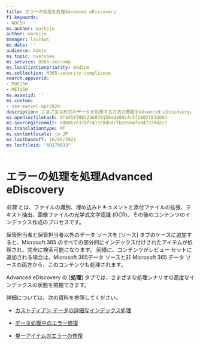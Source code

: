 ```yaml
---
title: エラーの処理を処理Advanced eDiscovery
f1.keywords:
- NOCSH
ms.author: markjjo
author: markjjo
manager: laurawi
ms.date: ''
audience: Admin
ms.topic: overview
ms.service: O365-seccomp
ms.localizationpriority: medium
ms.collection: M365-security-compliance
search.appverid:
- MOE150
- MET150
ms.assetid: ''
ms.custom:
- seo-marvel-apr2020
description: さまざまな形式のデータを処理する方法の概要をAdvanced eDiscovery。
ms.openlocfilehash: 9f44593983256079150ad48954c5f1883f836083
ms.sourcegitcommit: d4b867e37bf741528ded7fb289e4f6847228d2c5
ms.translationtype: MT
ms.contentlocale: ja-JP
ms.lasthandoff: 10/06/2021
ms.locfileid: "60179033"
---
```

# <a name="work-with-processing-errors-in-advanced-ediscovery"></a>エラーの処理を処理Advanced eDiscovery

*処理* とは、ファイルの識別、埋め込みドキュメントと添付ファイルの拡張、テキスト抽出、画像ファイルの光学式文字認識 (OCR)、その後のコンテンツのインデックス作成のプロセスです。  

保管担当者と保管担当者以外のデータ ソースを [ソース] タブのケースに追加すると、Microsoft 365 のすべての部分的にインデックス付けされたアイテムが処理され、完全に検索可能になります。 同様に、コンテンツがレビュー セットに追加される場合は、Microsoft 365データ ソースと非 Microsoft 365 データ ソースの両方から、このコンテンツも処理されます。

Advanced eDiscovery の [**処理**] タブでは、さまざまな処理シナリオの高度なインデックスの状態を把握できます。

詳細については、次の資料を参照してください。

- [カストディアン データの詳細なインデックス処理](indexing-custodian-data.md)

- [データ処理中のエラー修復](error-remediation-when-processing-data-in-advanced-ediscovery.md)

- [単一アイテムのエラーの修復](single-item-error-remediation.md)
